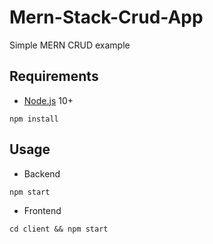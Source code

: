 # Mern-Stack-Crud-App

Simple MERN CRUD example

## Requirements

- [Node.js](https://nodejs.org/en/) 10+

```shell
npm install
```


## Usage

- Backend
```shell
npm start
```

- Frontend
```shell
cd client && npm start
```
